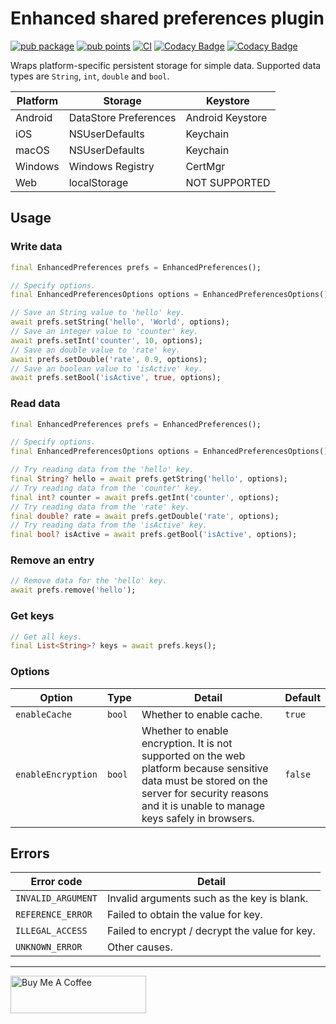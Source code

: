 # Enhanced shared preferences plugin

[![pub package](https://img.shields.io/pub/v/enhanced_preferences.svg)](https://pub.dev/packages/enhanced_preferences)
[![pub points](https://img.shields.io/pub/points/enhanced_preferences?label=pub%20points)](https://pub.dev/packages/enhanced_preferences/score)
[![CI](https://github.com/kumo01GitHub/enhanced_preferences/actions/workflows/ci.yml/badge.svg)](https://github.com/kumo01GitHub/enhanced_preferences/actions/workflows/ci.yml)
[![Codacy Badge](https://app.codacy.com/project/badge/Grade/970dc59311f74b5b858651cd2a9fdadf)](https://app.codacy.com/gh/kumo01GitHub/enhanced_preferences/dashboard?utm_source=gh&utm_medium=referral&utm_content=&utm_campaign=Badge_grade)
[![Codacy Badge](https://app.codacy.com/project/badge/Coverage/970dc59311f74b5b858651cd2a9fdadf)](https://app.codacy.com/gh/kumo01GitHub/enhanced_preferences/dashboard?utm_source=gh&utm_medium=referral&utm_content=&utm_campaign=Badge_coverage)

Wraps platform-specific persistent storage for simple data. Supported data types are `String`, `int`, `double` and `bool`.

| Platform | Storage | Keystore |
| ---- | ---- | ---- |
| Android | DataStore Preferences | Android Keystore |
| iOS | NSUserDefaults | Keychain |
| macOS | NSUserDefaults | Keychain |
| Windows | Windows Registry | CertMgr |
| Web | localStorage | NOT SUPPORTED |

## Usage

### Write data

```dart
final EnhancedPreferences prefs = EnhancedPreferences();

// Specify options.
final EnhancedPreferencesOptions options = EnhancedPreferencesOptions();

// Save an String value to 'hello' key.
await prefs.setString('hello', 'World', options);
// Save an integer value to 'counter' key.
await prefs.setInt('counter', 10, options);
// Save an double value to 'rate' key.
await prefs.setDouble('rate', 0.9, options);
// Save an boolean value to 'isActive' key.
await prefs.setBool('isActive', true, options);
```

### Read data

```dart
final EnhancedPreferences prefs = EnhancedPreferences();

// Specify options.
final EnhancedPreferencesOptions options = EnhancedPreferencesOptions();

// Try reading data from the 'hello' key.
final String? hello = await prefs.getString('hello', options);
// Try reading data from the 'counter' key.
final int? counter = await prefs.getInt('counter', options);
// Try reading data from the 'rate' key.
final double? rate = await prefs.getDouble('rate', options);
// Try reading data from the 'isActive' key.
final bool? isActive = await prefs.getBool('isActive', options);
```

### Remove an entry

```dart
// Remove data for the 'hello' key.
await prefs.remove('hello');
```

### Get keys

```dart
// Get all keys.
final List<String>? keys = await prefs.keys();
```

### Options

| Option | Type | Detail | Default |
| ---- | ---- | ---- | ---- |
| `enableCache` | `bool` | Whether to enable cache. | `true` |
| `enableEncryption` | `bool` | Whether to enable encryption. It is not supported on the web platform because sensitive data must be stored on the server for security reasons and it is unable to manage keys safely in browsers. | `false` |

## Errors

| Error code | Detail |
| ---- | ---- |
| `INVALID_ARGUMENT` | Invalid arguments such as the key is blank. |
| `REFERENCE_ERROR` | Failed to obtain the value for key. |
| `ILLEGAL_ACCESS` | Failed to encrypt / decrypt the value for key. |
| `UNKNOWN_ERROR` | Other causes. |

---

<a href="https://www.buymeacoffee.com/kumo01" target="_blank"><img src="https://cdn.buymeacoffee.com/buttons/v2/default-yellow.png" alt="Buy Me A Coffee" style="height: 60px !important;width: 217px !important;" ></a>
